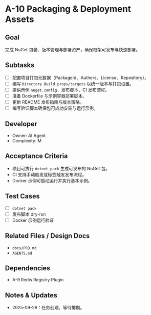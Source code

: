 # A-10 Packaging & Deployment Assets

## Goal
完成 NuGet 包装、版本管理与部署资产，确保框架可发布与快速部署。

## Subtasks
- [ ] 配置项目打包元数据（PackageId、Authors、License、Repository）。
- [ ] 编写 `Directory.Build.props/targets` 以统一版本与打包设置。
- [ ] 提供示例 `nuget.config`、发布脚本、CI 发布流程。
- [ ] 准备 Dockerfile 与示例容器部署脚本。
- [ ] 更新 README 发布指南与版本策略。
- [ ] 编写验证脚本确保包可成功安装与运行示例。

## Developer
- Owner: AI Agent
- Complexity: M

## Acceptance Criteria
- 项目可执行 `dotnet pack` 生成可发布的 NuGet 包。
- CI 支持手动触发或标签触发发布流程。
- Docker 示例可启动运行并执行基本示例。

## Test Cases
- [ ] `dotnet pack`
- [ ] 发布脚本 dry-run
- [ ] Docker 示例运行验证

## Related Files / Design Docs
- `docs/PRD.md`
- `AGENTS.md`

## Dependencies
- A-9 Redis Registry Plugin

## Notes & Updates
- 2025-09-29：任务创建，等待排期。
